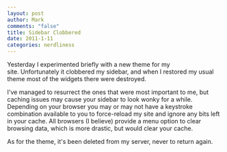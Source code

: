 ```yaml
--- 
layout: post
author: Mark
comments: "false"
title: Sidebar Clobbered
date: 2011-1-11
categories: nerdliness
---
```

Yesterday I experimented briefly with a new theme for my site. Unfortunately it clobbered my sidebar, and when I restored my usual theme most of the widgets there were destroyed.

I've managed to resurrect the ones that were most important to me, but caching issues may cause your sidebar to look wonky for a while. Depending on your browser you may or may not have a keystroke combination available to you to force-reload my site and ignore any bits left in your cache. All browsers (I believe) provide a menu option to clear browsing data, which is more drastic, but would clear your cache.

As for the theme, it's been deleted from my server, never to return again.
